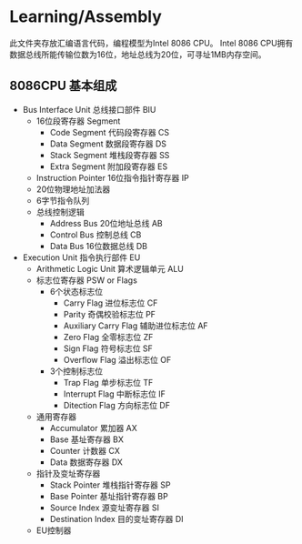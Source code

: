 # Learning/Assembly
此文件夹存放汇编语言代码，编程模型为Intel 8086 CPU。
Intel 8086 CPU拥有数据总线所能传输位数为16位，地址总线为20位，可寻址1MB内存空间。
## 8086CPU 基本组成
* Bus Interface Unit 总线接口部件 BIU
    * 16位段寄存器 Segment 
        * Code Segment 代码段寄存器 CS
	    * Data Segment 数据段寄存器 DS
	    * Stack Segment 堆栈段寄存器 SS
	    * Extra Segment 附加段寄存器 ES
	* Instruction Pointer 16位指令指针寄存器 IP
	* 20位物理地址加法器
	* 6字节指令队列
	* 总线控制逻辑
	    * Address Bus 20位地址总线 AB
		* Control Bus 控制总线 CB
	    * Data Bus 16位数据总线 DB
* Execution Unit 指令执行部件 EU
    * Arithmetic Logic Unit 算术逻辑单元 ALU
	* 标志位寄存器 PSW or Flags
	    * 6个状态标志位
            * Carry Flag 进位标志位 CF
	        * Parity 奇偶校验标志位 PF
	        * Auxiliary Carry Flag 辅助进位标志位 AF
	        * Zero Flag 全零标志位 ZF
	        * Sign Flag 符号标志位 SF
	        * Overflow Flag 溢出标志位 OF
        * 3个控制标志位
		    * Trap Flag 单步标志位 TF
			* Interrupt Flag 中断标志位 IF
			* Ditection Flag 方向标志位 DF
	* 通用寄存器
        * Accumulator 累加器 AX
	    * Base 基址寄存器 BX
	    * Counter 计数器 CX
	    * Data 数据寄存器 DX
    * 指针及变址寄存器
        * Stack Pointer 堆栈指针寄存器 SP
	    * Base Pointer 基址指针寄存器 BP
	    * Source Index 源变址寄存器 SI
	    * Destination Index 目的变址寄存器 DI
    * EU控制器

